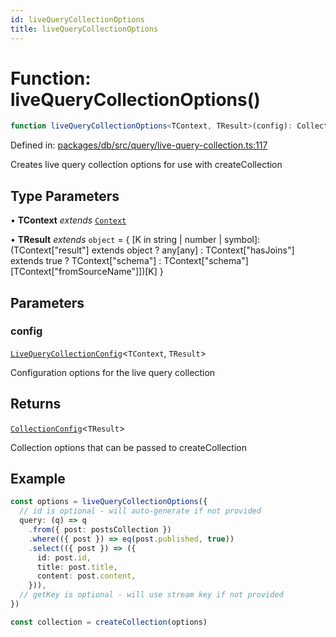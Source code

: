 ```yaml
---
id: liveQueryCollectionOptions
title: liveQueryCollectionOptions
---
```


<!-- DO NOT EDIT: this page is autogenerated from the type comments -->

# Function: liveQueryCollectionOptions()

```ts
function liveQueryCollectionOptions<TContext, TResult>(config): CollectionConfig<TResult>
```

Defined in: [packages/db/src/query/live-query-collection.ts:117](https://github.com/TanStack/db/blob/main/packages/db/src/query/live-query-collection.ts#L117)

Creates live query collection options for use with createCollection

## Type Parameters

• **TContext** *extends* [`Context`](../../interfaces/context.md)

• **TResult** *extends* `object` = \{ \[K in string \| number \| symbol\]: (TContext\["result"\] extends object ? any\[any\] : TContext\["hasJoins"\] extends true ? TContext\["schema"\] : TContext\["schema"\]\[TContext\["fromSourceName"\]\])\[K\] \}

## Parameters

### config

[`LiveQueryCollectionConfig`](../../interfaces/livequerycollectionconfig.md)\<`TContext`, `TResult`\>

Configuration options for the live query collection

## Returns

[`CollectionConfig`](../../interfaces/collectionconfig.md)\<`TResult`\>

Collection options that can be passed to createCollection

## Example

```typescript
const options = liveQueryCollectionOptions({
  // id is optional - will auto-generate if not provided
  query: (q) => q
    .from({ post: postsCollection })
    .where(({ post }) => eq(post.published, true))
    .select(({ post }) => ({
      id: post.id,
      title: post.title,
      content: post.content,
    })),
  // getKey is optional - will use stream key if not provided
})

const collection = createCollection(options)
```
